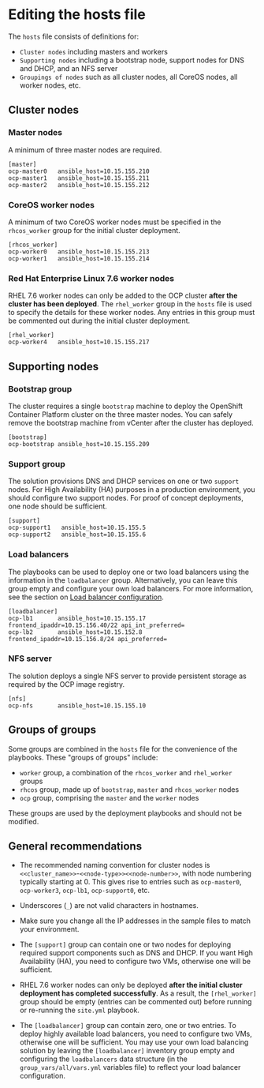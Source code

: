 # Editing the hosts file

The `hosts` file consists of definitions for:

- `Cluster nodes` including masters and workers
- `Supporting nodes` including a bootstrap node, support nodes for DNS and DHCP, and an NFS server
- `Groupings of nodes` such as all cluster nodes, all CoreOS nodes, all worker nodes, etc.


## Cluster nodes

### Master nodes
A minimum of three master nodes are required.

```
[master]
ocp-master0   ansible_host=10.15.155.210
ocp-master1   ansible_host=10.15.155.211
ocp-master2   ansible_host=10.15.155.212
```

### CoreOS worker nodes
A minimum of two CoreOS worker nodes must be specified in the `rhcos_worker` group 
for the initial cluster deployment.

```
[rhcos_worker]
ocp-worker0   ansible_host=10.15.155.213
ocp-worker1   ansible_host=10.15.155.214
```

### Red Hat Enterprise Linux 7.6 worker nodes

RHEL 7.6 worker nodes can only be added to the  OCP cluster **after the cluster has been deployed**. 
The `rhel_worker` group in the `hosts` file is used to specify the details for these worker nodes.
Any entries in this group must be commented out during the initial cluster deployment.

```
[rhel_worker]
ocp-worker4   ansible_host=10.15.155.217
```

## Supporting nodes

### Bootstrap group

The cluster requires a single `bootstrap` machine to deploy the OpenShift Container Platform cluster on 
the three master nodes. You can safely remove the bootstrap machine from vCenter after the cluster has deployed.

```
[bootstrap]
ocp-bootstrap ansible_host=10.15.155.209
```

### Support group

The solution provisions DNS and DHCP services on one or two `support` nodes.  For High Availability (HA)
purposes in a production environment, you should configure two support nodes. 
For proof of concept deployments, one node should be sufficient.

```
[support]
ocp-support1   ansible_host=10.15.155.5
ocp-support2   ansible_host=10.15.155.6
```

### Load balancers

The playbooks can be used to deploy one or two load balancers using the
information in the `loadbalancer` group. Alternatively, you can leave this group empty and 
configure your own load balancers. For more information, see the section on [Load balancer configuration](lbs-config).

```
[loadbalancer]
ocp-lb1       ansible_host=10.15.155.17  frontend_ipaddr=10.15.156.40/22 api_int_preferred=
ocp-lb2       ansible_host=10.15.152.8   frontend_ipaddr=10.15.156.8/24 api_preferred=
```

### NFS server

The solution deploys a single NFS server to provide persistent storage as required by the OCP image registry.

```
[nfs]
ocp-nfs       ansible_host=10.15.155.10
```



## Groups of groups

Some groups are combined in the `hosts` file for the convenience of the playbooks. These "groups of groups" include:

- `worker` group, a combination of the `rhcos_worker` and `rhel_worker` groups
- `rhcos` group, made up of `bootstrap`, `master` and `rhcos_worker` nodes
- `ocp` group, comprising the `master` and the `worker` nodes

These groups are used by the deployment playbooks and should not be modified.


## General recommendations

- The recommended naming convention for cluster nodes is  ``<<cluster_name>>``-``<<node-type>><<node-number>>``, with
node numbering typically starting at 0. This gives rise to entries such as  `ocp-master0`, `ocp-worker3`,
`ocp-lb1`, `ocp-support0`, etc. 

- Underscores (`_`) are not valid characters in hostnames.

- Make sure you change all the IP addresses in the sample files to match your environment.

- The `[support]` group can contain one or two nodes for deploying required support components
such as DNS and DHCP. If you want High Availability (HA), you need to configure two VMs, otherwise one 
will be sufficient.

- RHEL 7.6 worker nodes can only be deployed **after the initial cluster deployment has completed successfully**. As a
result, the `[rhel_worker]` group should be empty (entries can be commented out) before running or
re-running the `site.yml` playbook.

- The `[loadbalancer]` group can contain zero, one or two entries. To deploy highly available load balancers,
you need to configure two VMs, otherwise one will be sufficient. You may use your own load balancing solution by 
leaving the `[loadbalancer]` inventory group empty and configuring the `loadbalancers` data structure 
(in the `group_vars/all/vars.yml` variables file) to reflect your load balancer configuration.
